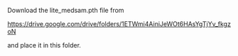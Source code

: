 Download the lite_medsam.pth file from

https://drive.google.com/drive/folders/1ETWmi4AiniJeWOt6HAsYgTjYv_fkgzoN

and place it in this folder.